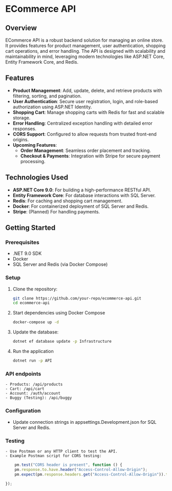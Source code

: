 # ECommerce API

## Overview

ECommerce API is a robust backend solution for managing an online store. It provides features for product management, user authentication, shopping cart operations, and error handling. The API is designed with scalability and maintainability in mind, leveraging modern technologies like ASP.NET Core, Entity Framework Core, and Redis.

## Features

- **Product Management**: Add, update, delete, and retrieve products with filtering, sorting, and pagination.
- **User Authentication**: Secure user registration, login, and role-based authorization using ASP.NET Identity.
- **Shopping Cart**: Manage shopping carts with Redis for fast and scalable storage.
- **Error Handling**: Centralized exception handling with detailed error responses.
- **CORS Support**: Configured to allow requests from trusted front-end origins.
- **Upcoming Features**:
  - **Order Management**: Seamless order placement and tracking.
  - **Checkout & Payments**: Integration with Stripe for secure payment processing.

## Technologies Used

- **ASP.NET Core 9.0**: For building a high-performance RESTful API.
- **Entity Framework Core**: For database interactions with SQL Server.
- **Redis**: For caching and shopping cart management.
- **Docker**: For containerized deployment of SQL Server and Redis.
- **Stripe**: (Planned) For handling payments.

## Getting Started

### Prerequisites

- .NET 9.0 SDK
- Docker
- SQL Server and Redis (via Docker Compose)

### Setup

1. Clone the repository:
   ```bash
   git clone https://github.com/your-repo/ecommerce-api.git
   cd ecommerce-api
   ```
2. Start dependencies using Docker Compose
   ```bash
   docker-compose up -d
   ```
3. Update the database:
   ```bash
   dotnet ef database update -p Infrastructure
   ```
4. Run the application
   ```bash
   dotnet run -p API
   ```

### API endpoints

    - Products: /api/products
    - Cart: /api/cart
    - Account: /auth/account
    - Buggy (Testing): /api/buggy

### Configuration

- Update connection strings in appsettings.Development.json for SQL Server and Redis.

### Testing

    - Use Postman or any HTTP client to test the API.
    - Example Postman script for CORS testing:

```JavaScript
    pm.test("CORS header is present", function () {
    pm.response.to.have.header("Access-Control-Allow-Origin");
    pm.expect(pm.response.headers.get("Access-Control-Allow-Origin")).to.eql("https://localhost:4200");

});
```
